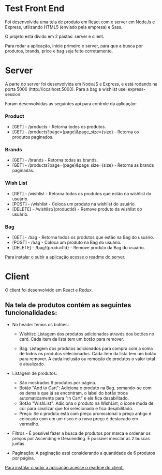 # Test Front End

Foi desenvolvida uma tela de produto em React com o server em NodeJs e Express, utilizando HTML5 (enviado pela empresa) e Sass.

O projeto está divido em 2 pastas: server e client.

Para rodar a aplicação, inicie primeiro o server, para que a busca por produtos, brands, price e bag seja feito corretamente.

# Server
A parte do server foi desenvolvida em NodeJS e Express, e está rodando na porta 5000 (http://localhost:5000). 
Para a bag e wishlist usei express-session.

Foram desenvolvidas as seguintes api para controle da aplicação:

### Product

* [GET] - /products - Retorna todos os produtos.
* [GET] - /products?page={page}&page_size={size} - Retorna os produtos paginados.

### Brands

* [GET] - /brands - Retorna todas as brands.
* [GET] - /products?page={page}&page_size={size} - Retorna as brands paginadas.

### Wish List

* [GET] - /wishlist - Retorna todos os produtos que estão na wishlist do usuário.
* [POST] - /wishlist - Coloca um produto na wishlist do usuário.
* [DELETE] - /wishlist/{productId} - Remove produto da wishlist do usuário.

### Bag

* [GET] - /bag - Retorna todos os produtos que estão na Bag do usuário.
* [POST] - /bag - Coloca um produto na Bag do usuário.
* [DELETE] - /bag/{productId} - Remove produto da Bag do usuário.


[Para instalar o subir a aplicação acesse o readme do server](https://github.com/wilsonck/shopping/blob/master/server/README.md).


# Client

O client foi desenvolvido em React e Redux.

## Na tela de produtos contém as seguintes funcionalidades:

* No header temos os botões:<br />

    - Wishlist: Listagem dos produtos adicionados através dos botões no card. Cada item da lista tem um botão para remover.

    - Bag: Listagem dos produtos adicionados para compra com a soma de todos os produtos selecionados. Cada item da lista tem um botão para remover. A cada inclusão ou remoção de produtos o valor total é atualizado.

* Listagem de produtos: 

    - São mostrados 6 produtos por página.
    - Botão "Add to Cart":  Adiciona o produto na Bag, somando-se com os demais que já se encontram, o label do botão troca automaticamente para "In Cart" e ele fica desabilitado. 
    - Botão "WishList":  Adiciona o produto na WishList, o ícone muda de cor para sinalizar que foi selecionado e fica desabilitado. 
    - Preço: Se o produto está com preço promocional o preço antigo é colocado com um um risco e o novo preço é destacado em vermelho.

* Filtros - É possível fazer a busca de produtos por marca e ordenar os preços por Ascending e Descending. É possível mesclar as 2 buscas juntas.

* Paginação: A paginação está considerando a quantidade de 6 produtos por página.


[Para instalar o subir a aplicação acesse o readme do client.](https://github.com/wilsonck/shopping/blob/master/client/README.md)